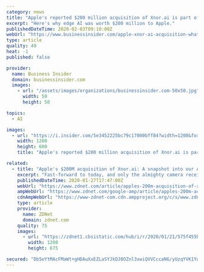 ```yaml
---
category: news
title: "Apple's reported $200 million acquisition of Xnor.ai is part of the bigger red-hot trend of edge computing"
excerpt: "Here's why edge AI was worth $200 million to Apple."
publishedDateTime: 2020-02-03T09:10:00Z
webUrl: "https://www.businessinsider.com/apple-xnor-ai-acquisition-what-is-the-future-of-edge-computing-2020"
type: article
quality: 49
heat: -1
published: false

provider:
  name: Business Insider
  domain: businessinsider.com
  images:
    - url: "/assets/images/organizations/businessinsider.com-50x50.jpg"
      width: 50
      height: 50

topics:
  - AI

images:
  - url: "https://i.insider.com/5e3452225bc79c17000bff84?width=1200&format=jpeg"
    width: 1200
    height: 600
    title: "Apple's reported $200 million acquisition of Xnor.ai is part of the bigger red-hot trend of edge computing"

related:
  - title: "Apple's $200M acquisition of Xnor.ai: A snapshot into our AI-on-the-edge future via your iPhone"
    excerpt: "Fast-forward to today, and only the almighty camera receives attention. Apple's acquisition of Xnor.ai is the latest move in the battle for phone photo supremacy, and AI-on-the-edge is the weapon of choice. What is Xnor.ai, and why does Apple want it? Xnor.ai's technology enables you to run deep learning models on edge devices, which ..."
    publishedDateTime: 2020-01-27T17:47:00Z
    webUrl: "https://www.zdnet.com/article/apples-200m-acquisition-of-xnor-ai-a-snapshot-into-our-ai-on-the-edge-future-via-your-iphone/"
    ampWebUrl: "https://www.zdnet.com/google-amp/article/apples-200m-acquisition-of-xnor-ai-a-snapshot-into-our-ai-on-the-edge-future-via-your-iphone/"
    cdnAmpWebUrl: "https://www-zdnet-com.cdn.ampproject.org/c/s/www.zdnet.com/google-amp/article/apples-200m-acquisition-of-xnor-ai-a-snapshot-into-our-ai-on-the-edge-future-via-your-iphone/"
    type: article
    provider:
      name: ZDNet
      domain: zdnet.com
    quality: 75
    images:
      - url: "https://zdnet1.cbsistatic.com/hub/i/r/2020/01/21/575f455b-55e2-4575-996b-0489aa1f6eea/thumbnail/1200x675/f29dd75290e47f1228abef7be6666964/thumb.jpg"
        width: 1200
        height: 675

secured: "Db5eYtMAcFMaWt+gHDAuXxEZLaSYJkDJ8OZnl3xwiQVVCccaN6/yUzqYVK1YwSM5FhW0AR0Wk1dezCKerbHVCJcCa4i3S0vhB4kZveHrbBuiFnsj12ZnTNkUj4xvuq3S6zy1Eoqm/Dz0aujZIG5SHSLGNchMm4s9x8pxqDLYm23Uy5Os8B+R/HUyUqYyYWYsxPV9POt/z5K4xerC3taC5UhKtsEOVF6jReMwpSi+sZAt37C5dsAFU62pO9hSHa2u0nbIKwF3xGy/tt+sea3V8ln8CjHg+oIsu+6ZQsVjufrvldHWHbWhX63kEVW2H0wD7SsVrvm/5PGT6mkeonGg5APvdaULQg2BUUaVqmNyiAUCR+meIbA+SGaWotmETtPvbyu8QMANp2NMYOod5jCufSyBfQXjUckGYGo0LauxvfAwE3TciF40mmKCEQSDnTnb3kj51e8IwQw/tTv0wikDR3ofSY6YNatGrYt4wq8TQYA=;C1HilZIexjn5jYEwcY5wlQ=="
---
```



